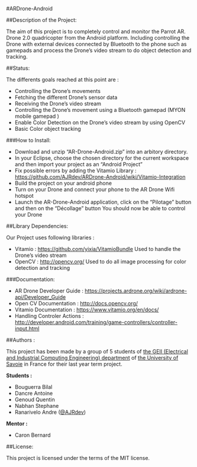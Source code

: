 #ARDrone-Android

##Description of the Project:


The aim of this project is to completely control and monitor the Parrot AR. Drone 2.0 quadricopter from the Android platform.
Including controlling the Drone with external devices connected by Bluetooth to the phone such as gamepads and process the Drone’s video stream to do object detection and tracking.

##Status:

The differents goals reached at this point are :

* Controlling the Drone’s movements
* Fetching the different Drone’s sensor data
* Receiving the Drone’s video stream
* Controlling the Drone’s movement using a Bluetooth gamepad (MYON mobile gamepad )
* Enable Color Detection on the Drone’s video stream by using OpenCV
* Basic Color object tracking

###How to Install:
* Download and unzip  “AR-Drone-Android.zip” into an arbitory directory.
* In your Eclipse, choose the chosen directory for the current workspace and then import your project as an “Android Project”
* Fix possible errors by adding the Vitamio Library : https://github.com/AJRdev/ARDrone-Android/wiki/Vitamio-Integration
* Build the project on your android phone
* Turn on your Drone and connect your phone to the AR Drone Wifi hotspot
* Launch the AR-Drone-Android application, click on the “Pilotage” button and then on the “Décollage” button
You should now be able to control your Drone


##Library Dependencies:

Our Project uses following libraries :

* Vitamio : https://github.com/yixia/VitamioBundle
Used to handle the Drone’s video stream
* OpenCV : http://opencv.org/
Used to do all image processing for color detection and tracking

###Documentation:
* AR Drone Developer Guide : https://projects.ardrone.org/wiki/ardrone-api/Developer_Guide
* Open CV Documentation : http://docs.opencv.org/
* Vitamio Documentation : https://www.vitamio.org/en/docs/
* Handling Controler Actions : http://developer.android.com/training/game-controllers/controller-input.html

##Authors :

This project has been made by a group of 5 students of [the GEII (Electrical and Industrial Computing Engineering) department](http://www.iut-acy.univ-savoie.fr/dut/geii/) of [the University of Savoie](https://www.univ-smb.fr/) in France for their last year term project.

**Students :**

* Bouguerra Bilal
* Dancre Antoine
* Genoud Quentin
* Nabhan Stephane
* Ranarivelo Andre ([@AJRdev](https://github.com/AJRdev))

**Mentor :**
* Caron Bernard

##License:

This project is licensed under the terms of the MIT license.
